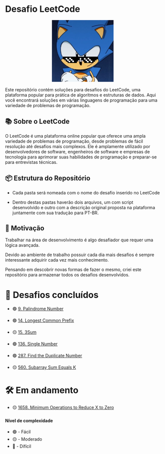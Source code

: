 
# Desafio LeetCode
<p align="center"><img src="resources/image.png" width="200" height="200" /> </p>
Este repositório contém soluções para desafios do LeetCode, uma plataforma popular para prática de algoritmos e estruturas de dados. Aqui você encontrará soluções em várias linguagens de programação para uma variedade de problemas de programação.

## 📚 Sobre o LeetCode

O LeetCode é uma plataforma online popular que oferece uma ampla variedade de problemas de programação, desde problemas de fácil resolução até desafios mais complexos. Ele é amplamente utilizado por desenvolvedores de software, engenheiros de software e empresas de tecnologia para aprimorar suas habilidades de programação e preparar-se para entrevistas técnicas.

## 📦 Estrutura do Repositório

- Cada pasta será nomeada com o nome do desafio inserido no LeetCode

- Dentro destas pastas haverão dois arquivos, um com script desenvolvido e outro com a descrição original proposta na plataforma juntamente com sua tradução para PT-BR.

## 🌟 Motivação

Trabalhar na área de desenvolvimento é algo desafiador que requer uma lógica avançada.

Devido ao ambiente de trabalho possuir cada dia mais desafios é sempre interessante adquirir cada vez mais conhecimento.

Pensando em descobrir novas formas de fazer o mesmo, criei este repositório para armazenar todos os desafios desenvolvidos.

# 🎉 Desafios concluídos

- 🟢 [9. Palindrome Number](https://github.com/PeriloJr/LeetCode-Desafio/blob/main/9.%20Palindrome%20Number/Description.md) 

- 🟢 [14. Longest Common Prefix](https://github.com/PeriloJr/LeetCode-Desafio/blob/main/14.%20Longest%20Common%20Prefix/Description.md) 

- 🟡 [15. 3Sum](https://github.com/PeriloJr/LeetCode-Desafio/blob/main/15.%203Sum/Description.md) 

- 🟢 [136. Single Number](https://github.com/PeriloJr/LeetCode-Desafio/blob/main/136.%20Single%20Number/Description.md)

- 🟢 [287. Find the Duplicate Number](https://github.com/PeriloJr/LeetCode-Desafio/blob/main/287.%20Find%20the%20Duplicate%20Number/Description.md) 

- 🟡 [560. Subarray Sum Equals K](https://github.com/PeriloJr/LeetCode-Desafio/blob/main/560.%20Subarray%20Sum%20Equals%20K/Description.md) 

# 🛠️ Em andamento

- 🟡 [1658. Minimum Operations to Reduce X to Zero](https://github.com/PeriloJr/LeetCode-Desafio/tree/main/1658.%20Minimum%20Operations%20to%20Reduce%20X%20to%20Zero) 

#### Nível de complexidade 
- 🟢 - Fácil
- 🟡 - Moderado
- 🔴 - Difícil